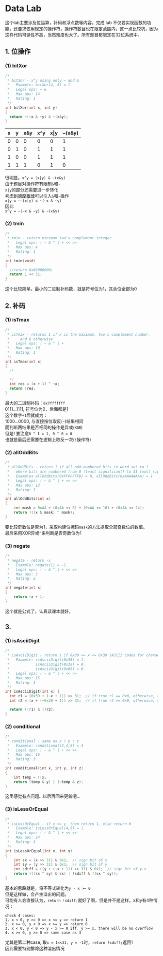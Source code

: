 # Data Lab
这个lab主要涉及位运算，补码和浮点数等内容。完成 lab 不仅要实现函数的功能，还要求仅用规定的操作符，操作符数目也在限定范围内，这一点比较坑，因为这样代码可读性不高，当然难度也大了。所有题目都限定在32位系统中。
## 1. 位操作
### (1) bitXor  

```C
/* 
 * bitXor - x^y using only ~ and & 
 *   Example: bitXor(4, 5) = 1
 *   Legal ops: ~ &
 *   Max ops: 14
 *   Rating: 1
 */
int bitXor(int x, int y)
{
  return ~(~x & ~y) & ~(x&y);
}
```  
|x|y|x&y|x^y|x\|y|~(x&y)|
|--|--|--|--|--|--|
|0|0|0|0|0|1|
|0|1|0|1|1|1|
|1|0|0|1|1|1|
|1|1|1|0|1|0|

很明显，```x^y = (x|y) & ~(x&y)```  
由于题目对操作符有限制```&```和```~```  
```x|y```的部分还需要进一步转化  
考虑到[德摩根律](https://zh.wikipedia.org/wiki/%E5%BE%B7%E6%91%A9%E6%A0%B9%E5%AE%9A%E5%BE%8B)可以引入```&```和```~```操作  
```x|y = ~~(x|y) = ~(~x & ~y)```  
因此  
```x^y = ~(~x & ~y) & ~(x&y)``` 
### (2) tmin
```C
/* 
 * tmin - return minimum two's complement integer 
 *   Legal ops: ! ~ & ^ | + << >>
 *   Max ops: 4
 *   Rating: 1
 */
int tmin(void)
{
  //return 0x80000000;
  return 1 << 31;
}
```
这个比较简单。最小的二进制补码数，就是符号位为1，其余位全部为0
## 2. 补码
### (1) isTmax
```C
/*
 * isTmax - returns 1 if x is the maximum, two's complement number,
 *     and 0 otherwise 
 *   Legal ops: ! ~ & ^ | +
 *   Max ops: 10
 *   Rating: 1
 */
int isTmax(int x)
{
  /*

  */
  int res = (x + 1) ^ ~x;
  return !res;
}
```
最大的二进制补码：```0x7fffffff```  
0111...1111, 符号位为0，后面都是1  
这个数字```+1```后就成为：  
1000...0000, 与直接按位取反(```~```)结果相同  
而判断两结果是否相同的操作是异或(```XOR```)  
但是! 要注意```0 ^ 1 = 1, 0 ^ 0 = 0```  
也就是最后还需要在逻辑上取反一次(```!```操作符)  
### (2) allOddBits
```C
/* 
 * allOddBits - return 1 if all odd-numbered bits in word set to 1
 *   where bits are numbered from 0 (least significant) to 31 (most significant)
 *   Examples allOddBits(0xFFFFFFFD) = 0, allOddBits(0xAAAAAAAA) = 1
 *   Legal ops: ! ~ & ^ | + << >>
 *   Max ops: 12
 *   Rating: 2
 */
int allOddBits(int x)
{
	int mask = 0xAA + (0xAA << 8) + (0xAA << 16) + (0xAA << 24);  
	return !((x & mask) ^ mask);
}
```
要比较奇数位是否为1，采取构建位掩码```mask```的方法提取全部奇数位的数值。  
最后采用XOR异或```^```来判断是否奇数位为1
### (3) negate
```C
/* 
 * negate - return -x 
 *   Example: negate(1) = -1.
 *   Legal ops: ! ~ & ^ | + << >>
 *   Max ops: 5
 *   Rating: 2
 */
int negate(int x)
{
	return ~x + 1;
}
```
这个就是公式了。认真读课本就好。
## 3.
###  (1) isAsciiDigit
```C
/* 
 * isAsciiDigit - return 1 if 0x30 <= x <= 0x39 (ASCII codes for characters '0' to '9')
 *   Example: isAsciiDigit(0x35) = 1.
 *            isAsciiDigit(0x3a) = 0.
 *            isAsciiDigit(0x05) = 0.
 *   Legal ops: ! ~ & ^ | + << >>
 *   Max ops: 15
 *   Rating: 3
 */
int isAsciiDigit(int x) {
  int r1 = (0x39 + (~x + 1)) >> 31;  // if true r1 == 0x0, otherwise, r1 = 0xFFFFFFFF
  int r2 = (x + (~0x30 + 1)) >> 31;  // if true r2 == 0x0, otherwise, r2 = 0xFFFFFFFF

  return (!r1) & (!r2);  
}
```
### (2) conditional
```C
/* 
 * conditional - same as x ? y : z 
 *   Example: conditional(2,4,5) = 4
 *   Legal ops: ! ~ & ^ | + << >>
 *   Max ops: 16
 *   Rating: 3
 */
int conditional(int x, int y, int z)
{
    int temp = !!x;
	return (temp & y) | (~temp & z);
}
```
这里感觉有点问题...以后再回来更新吧...
### (3) isLessOrEqual
```C
/* 
 * isLessOrEqual - if x <= y  then return 1, else return 0 
 *   Example: isLessOrEqual(4,5) = 1.
 *   Legal ops: ! ~ & ^ | + << >>
 *   Max ops: 24
 *   Rating: 3
 */
int isLessOrEqual(int x, int y)
{
	int sx = (x >> 31) & 0x1;  // sign bit of x
 	int sy = (y >> 31) & 0x1;  // sign bit of y
  	int sdiff = ((y + (~x + 1)) >> 31) & 0x1;  // sign bit of y-x
  	return (((sx ^ sy) & sx) | !sdiff & !(sx ^ sy));
}
```
基本的思路就是，将不等式转化为```y - x >= 0```  
但是这样做，会产生溢出的问题。  
可能有人会直接认为，```return !sdiff;```就好了啊，但是并不是这样。x和y有4种情况：
```
check 4 cases:
1. x < 0, y >= 0 => x <= y => return 1
2. x >= 0, y < 0 => x >= y => return 0
3. x < 0, y < 0 => y - x >= 0 iff. y >= x, there will be no overflow
4. x >= 0, y >= 0 => same case as 3
```
尤其是第二种case, 取```x = 1<<31, y = -1```时，```return !sdiff;```返回1  
因此需要特别排除这种溢出情况
